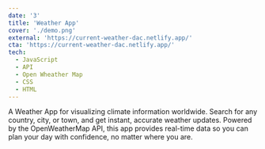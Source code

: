 ```yaml
---
date: '3'
title: 'Weather App'
cover: './demo.png'
external: 'https://current-weather-dac.netlify.app/'
cta: 'https://current-weather-dac.netlify.app/'
tech:
  - JavaScript
  - API
  - Open Wheather Map
  - CSS
  - HTML
---
```


A Weather App for visualizing climate information worldwide.
Search for any country, city, or town, and get instant, accurate weather updates. Powered by the OpenWeatherMap API, this app provides real-time data so you can plan your day with confidence, no matter where you are.
